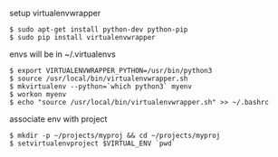 setup virtualenvwrapper
```
$ sudo apt-get install python-dev python-pip
$ sudo pip install virtualenvwrapper
```
envs will be in ~/.virtualenvs
```
$ export VIRTUALENVWRAPPER_PYTHON=/usr/bin/python3
$ source /usr/local/bin/virtualenvwrapper.sh
$ mkvirtualenv --python=`which python3` myenv
$ workon myenv
$ echo "source /usr/local/bin/virtualenvwrapper.sh" >> ~/.bashrc
```
associate env with project
```
$ mkdir -p ~/projects/myproj && cd ~/projects/myproj
$ setvirtualenvproject $VIRTUAL_ENV `pwd`
```

